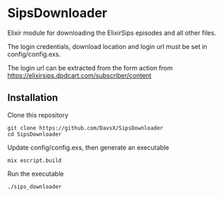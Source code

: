 SipsDownloader
==============

Elixir module for downloading the ElixirSips episodes and all other files.

The login credentials, download location and login url must be set in config/config.exs.

The login url can be extracted from the form action from https://elixirsips.dpdcart.com/subscriber/content


## Installation

Clone this repository

```
git clone https://github.com/DavsX/SipsDownloader
cd SipsDownloader
```

Update config/config.exs, then generate an executable

```
mix escript.build
```

Run the executable

```
./sips_downloader
```
